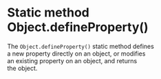 # Static method Object.defineProperty()

The `Object.defineProperty()` static method defines  
a new property directly on an object, or modifies  
an existing property on an object, and returns  
the object.  
